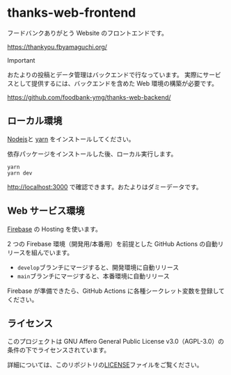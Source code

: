 # thanks-web-frontend

フードバンクありがとう Website のフロントエンドです。

<https://thankyou.fbyamaguchi.org/>

> [!IMPORTANT]
> おたよりの投稿とデータ管理はバックエンドで行なっています。
> 実際にサービスとして提供するには、バックエンドを含めた Web 環境の構築が必要です。

<https://github.com/foodbank-ymg/thanks-web-backend/>

## ローカル環境

[Nodejs](https://nodejs.org/)と [yarn](https://yarnpkg.com/) をインストールしてください。

依存パッケージをインストールした後、ローカル実行します。

```shell
yarn
yarn dev
```

<http://localhost:3000> で確認できます。おたよりはダミーデータです。

## Web サービス環境

[Firebase](https://firebase.google.com/) の Hosting を使います。

2 つの Firebase 環境（開発用/本番用）を前提とした GitHub Actions の自動リリースを組んでいます。

- `develop`ブランチにマージすると、開発環境に自動リリース
- `main`ブランチにマージすると、本番環境に自動リリース

Firebase が準備できたら、GitHub Actions に各種シークレット変数を登録してください。

## ライセンス

このプロジェクトは GNU Affero General Public License v3.0（AGPL-3.0）の条件の下でライセンスされています。

詳細については、このリポジトリの[LICENSE](LICENSE)ファイルをご覧ください。

